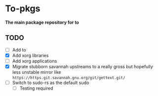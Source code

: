# To-pkgs

**The main package repository for to**

## TODO
- [ ] Add to
- [x] Add xorg libraries
- [ ] Add xorg applications
- [x] Migrate stubborn savannah upstreams to a really gross but hopefully less
unstable mirror like `https://https.git.savannah.gnu.org/git/gettext.git/`
- [ ] Switch to sudo-rs as the default sudo
    - [ ] Testing required
